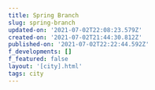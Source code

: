 ```yaml
---
title: Spring Branch
slug: spring-branch
updated-on: '2021-07-02T22:08:23.579Z'
created-on: '2021-07-02T21:44:30.812Z'
published-on: '2021-07-02T22:22:44.592Z'
f_developments: []
f_featured: false
layout: '[city].html'
tags: city
---
```



